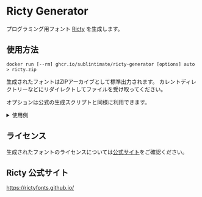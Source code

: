 # Ricty Generator

プログラミング用フォント [Ricty](https://rictyfonts.github.io/) を生成します。

## 使用方法

```
docker run [--rm] ghcr.io/sublintimate/ricty-generator [options] auto > ricty.zip
```

生成されたフォントはZIPアーカイブとして標準出力されます。
カレントディレクトリーなどにリダイレクトしてファイルを受け取ってください。

オプションは公式の生成スクリプトと同様に利用できます。

<details><summary>使用例</summary>

- Linux
  - Bash
    ```
    docker run --rm ghcr.io/sublintimate/ricty-generator -z -d \''"*+,.-=0:;<^`r~' auto > ricty.zip
    ```

- Windows
  - コマンドプロンプト
    ```
    docker run --rm ghcr.io/sublintimate/ricty-generator -z -d "'""*+,.-=0:;<^`r~" auto > ricty.zip
    ```

  - PowerShell
    ```
    cmd /C 'docker run --rm ghcr.io/sublintimate/ricty-generator -z -d "''""*+,.-=0:;<^`r~" auto > ricty.zip'
    ```

  - PowerShell (Alternative)
    ```
    Start-Process -NoNewWindow -Wait -FilePath docker -ArgumentList 'run --rm ghcr.io/sublintimate/ricty-generator -z -d ''\"*+,.-=0:;<^`r~ auto' -RedirectStandardOutput ricty.zip
    ```
</details>

## ライセンス

生成されたフォントのライセンスについては[公式サイト](https://rictyfonts.github.io/)をご確認ください。

## Ricty 公式サイト

https://rictyfonts.github.io/
